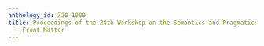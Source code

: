 ```yaml
---
anthology_id: Z20-1000
title: Proceedings of the 24th Workshop on the Semantics and Pragmatics of Dialogue
  - Front Matter
---
```

